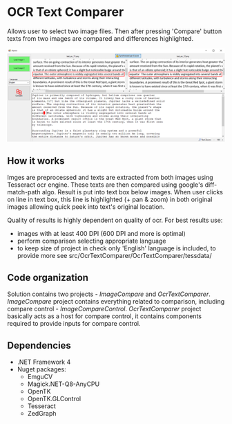 # OCR Text Comparer
Allows user to select two image files. Then after pressing 'Compare' button texts from two images are compared and differences highlighted.

<img src="./docs/images/1.png">

## How it works
Imges are preprocessed and texts are extracted from both images using Tesseract ocr engine. These texts are then compared using google's diff-match-path algo. Result is put into text box below images. When user clicks on line in text box, this line is highlighted (+ pan & zoom) in both original images allowing quick peek into text's original location.

Quality of results is highly dependent on quality of ocr. 
For best results use:
 - images with at least 400 DPI (600 DPI and more is optimal)
 - perform comparison selecting appropriate language
  - to keep size of project in check only 'English' language is included, to provide more see src/OcrTextComparer/OcrTextComparer/tessdata/

## Code organization
Solution contains two projects - *ImageCompare* and *OcrTextComparer*. *ImageCompare* project contains everything related to comparison, including compare control - *ImageCompareControl*. *OcrTextComparer* project basically acts as a host for compare control, it contains components required to provide inputs for compare control.

## Dependencies
 - .NET Framework 4
 - Nuget packages:
   - EmguCV
   - Magick.NET-Q8-AnyCPU
   - OpenTK
   - OpenTK.GLControl
   - Tesseract
   - ZedGraph

